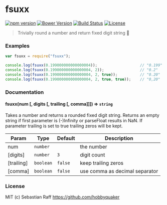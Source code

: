 # fsuxx

[![npm version](https://badge.fury.io/js/fsuxx.svg)](https://badge.fury.io/js/fsuxx) 
[![Bower Version](https://badge.fury.io/bo/fsuxx.svg)](http://badge.fury.io/bo/fsuxx)
[![Build Status](https://travis-ci.org/hobbyquaker/fsuxx.svg?branch=master)](https://travis-ci.org/hobbyquaker/fsuxx)
[![License][mit-badge]][mit-url]

> Trivially round a number and return fixed digit string :whale:

### Examples

```javascript
var fsuxx = require("fsuxx");

console.log(fsuxx(0.199000000000000004));                   // "0.199"
console.log(fsuxx(0.199000000000000004, 2));                // "0.2"
console.log(fsuxx(0.199000000000000004, 2, true));          // "0.20"
console.log(fsuxx(0.199000000000000004, 2, true, true));    // "0,20"
```


### Documentation

#### fsuxx(num [, digits [, trailing [, comma]]]) ⇒ <code>string</code>
Takes a number and returns a rounded fixed digit string. Returns an empty string if first parameter is (-)Infinity or 
parseFloat results in NaN. If parameter trailing is set to true trailing zeros will be kept.

| Param | Type | Default | Description |
| --- | --- | --- | --- |
| num | <code>number</code> |  | the number |
| [digits] | <code>number</code> | <code>3</code> | digit count |
| [trailing] | <code>boolean</code> | <code>false</code> | keep trailing zeros |
| [comma] | <code>boolean</code> | <code>false</code> | use comma as decimal separator |


### License

MIT (c) Sebastian Raff https://github.com/hobbyquaker

[mit-badge]: https://img.shields.io/badge/License-MIT-blue.svg?style=flat
[mit-url]: LICENSE